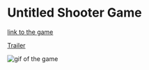 # Untitled Shooter Game  
  
[link to the game](https://twofist.itch.io/untitled-shooter-game)  

[Trailer](https://www.youtube.com/watch?v=efXb6xn05Mg)  

![gif of the game](https://img.itch.zone/aW1hZ2UvNDkyNTgwLzI1NDc2MzkuZ2lm/347x500/cZ%2BEIH.gif)  
  
